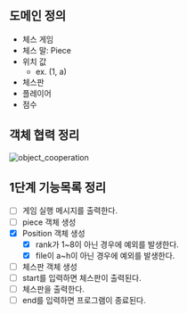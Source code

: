 ## 도메인 정의
- 체스 게임
- 체스 말: Piece
- 위치 값
  - ex. (1, a)
- 체스판
- 플레이어
- 점수

## 객체 협력 정리
![object_cooperation](https://user-images.githubusercontent.com/50176238/111277975-6300de00-867c-11eb-9175-601b2b382d33.png)

## 1단계 기능목록 정리
- [ ] 게임 실행 메시지를 출력한다.
- [ ] piece 객체 생성
- [x] Position 객체 생성
  - [x] rank가 1~8이 아닌 경우에 예외를 발생한다.
  - [x] file이 a~h이 아닌 경우에 예외를 발생한다.
- [ ] 체스판 객체 생성
- [ ] start를 입력하면 체스판이 출력된다. 
- [ ] 체스판을 출력한다.
- [ ] end를 입력하면 프로그램이 종료된다.